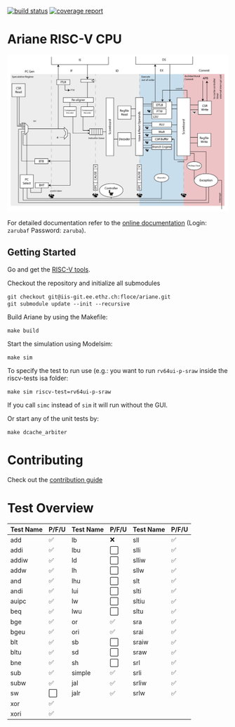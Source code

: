 [![build status](https://iis-git.ee.ethz.ch/floce/ariane/badges/initial-dev/build.svg)](https://iis-git.ee.ethz.ch/floce/ariane/commits/initial-dev)
[![coverage report](https://iis-git.ee.ethz.ch/floce/ariane/badges/initial-dev/coverage.svg)](https://iis-git.ee.ethz.ch/floce/ariane/commits/initial-dev)

# Ariane RISC-V CPU

![](docs/fig/ariane_overview.png)

For detailed documentation refer to the [online documentation](http://www.be4web.net/ariane/) (Login: `zarubaf` Password: `zaruba`).

## Getting Started
Go and get the [RISC-V tools](https://github.com/riscv/riscv-tools).

Checkout the repository and initialize all submodules
```
git checkout git@iis-git.ee.ethz.ch:floce/ariane.git
git submodule update --init --recursive
```

Build Ariane by using the Makefile:
```
make build
```

Start the simulation using Modelsim:
```
make sim
```
To specify the test to run use (e.g.: you want to run `rv64ui-p-sraw` inside the riscv-tests isa folder:
```
make sim riscv-test=rv64ui-p-sraw
```
If you call `simc` instead of `sim` it will run without the GUI.

Or start any of the unit tests by:
```
make dcache_arbiter
```
# Contributing

Check out the [contribution guide](CONTRIBUTING.md)

# Test Overview

| **Test Name** |      **P/F/U**       | **Test Name** |      **P/F/U**       | **Test Name** |     **P/F/U**      |
|---------------|----------------------|---------------|----------------------|---------------|--------------------|
| add           | :white_check_mark:   | lb            | :x:                  | sll           | :white_check_mark: |
| addi          | :white_check_mark:   | lbu           | :white_large_square: | slli          | :white_check_mark: |
| addiw         | :white_check_mark:   | ld            | :white_large_square: | slliw         | :white_check_mark: |
| addw          | :white_check_mark:   | lh            | :white_large_square: | sllw          | :white_check_mark: |
| and           | :white_check_mark:   | lhu           | :white_large_square: | slt           | :white_check_mark: |
| andi          | :white_check_mark:   | lui           | :white_large_square: | slti          | :white_check_mark: |
| auipc         | :white_check_mark:   | lw            | :white_large_square: | sltiu         | :white_check_mark: |
| beq           | :white_check_mark:   | lwu           | :white_large_square: | sltu          | :white_check_mark: |
| bge           | :white_check_mark:   | or            | :white_check_mark:   | sra           | :white_check_mark: |
| bgeu          | :white_check_mark:   | ori           | :white_check_mark:   | srai          | :white_check_mark: |
| blt           | :white_check_mark:   | sb            | :white_large_square: | sraiw         | :white_check_mark: |
| bltu          | :white_check_mark:   | sd            | :white_large_square: | sraw          | :white_check_mark: |
| bne           | :white_check_mark:   | sh            | :white_large_square: | srl           | :white_check_mark: |
| sub           | :white_check_mark:   | simple        | :white_check_mark:   | srli          | :white_check_mark: |
| subw          | :white_check_mark:   | jal           | :white_check_mark:   | srliw         | :white_check_mark: |
| sw            | :white_large_square: | jalr          | :white_check_mark:   | srlw          | :white_check_mark: |
| xor           | :white_check_mark:   |               |                      |               |                    |
| xori          | :white_check_mark:   |               |                      |               |                    |
